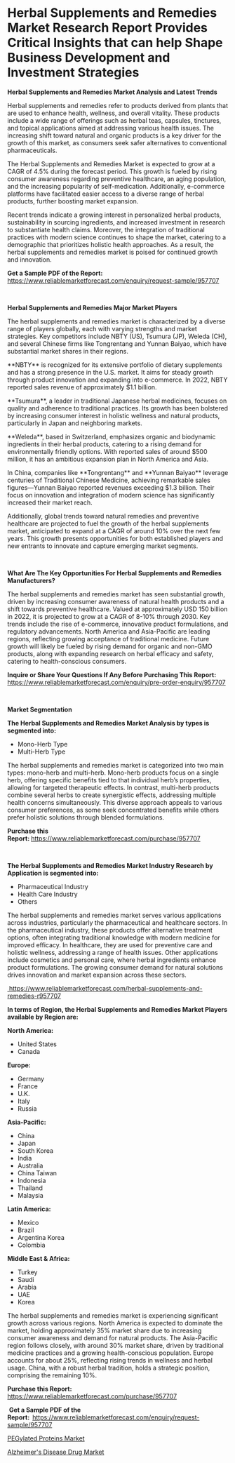 <p><h1>Herbal Supplements and Remedies Market Research Report Provides Critical Insights that can help Shape Business Development and Investment Strategies</h1></p><p><strong>Herbal Supplements and Remedies Market Analysis and Latest Trends</strong></p>
<p><p>Herbal supplements and remedies refer to products derived from plants that are used to enhance health, wellness, and overall vitality. These products include a wide range of offerings such as herbal teas, capsules, tinctures, and topical applications aimed at addressing various health issues. The increasing shift toward natural and organic products is a key driver for the growth of this market, as consumers seek safer alternatives to conventional pharmaceuticals.</p><p>The Herbal Supplements and Remedies Market is expected to grow at a CAGR of 4.5% during the forecast period. This growth is fueled by rising consumer awareness regarding preventive healthcare, an aging population, and the increasing popularity of self-medication. Additionally, e-commerce platforms have facilitated easier access to a diverse range of herbal products, further boosting market expansion. </p><p>Recent trends indicate a growing interest in personalized herbal products, sustainability in sourcing ingredients, and increased investment in research to substantiate health claims. Moreover, the integration of traditional practices with modern science continues to shape the market, catering to a demographic that prioritizes holistic health approaches. As a result, the herbal supplements and remedies market is poised for continued growth and innovation.</p></p>
<p><strong>Get a Sample PDF of the Report:&nbsp;</strong> <a href="https://www.reliablemarketforecast.com/enquiry/request-sample/957707?utm_campaign=1903&utm_medium=2&utm_source=Github&utm_content=ia&utm_term=08032025&utm_id=herbal-supplements-and-remedies">https://www.reliablemarketforecast.com/enquiry/request-sample/957707</a></p>
<p>&nbsp;</p>
<p><strong>Herbal Supplements and Remedies Major Market Players</strong></p>
<p><p>The herbal supplements and remedies market is characterized by a diverse range of players globally, each with varying strengths and market strategies. Key competitors include NBTY (US), Tsumura (JP), Weleda (CH), and several Chinese firms like Tongrentang and Yunnan Baiyao, which have substantial market shares in their regions. </p><p>**NBTY** is recognized for its extensive portfolio of dietary supplements and has a strong presence in the U.S. market. It aims for steady growth through product innovation and expanding into e-commerce. In 2022, NBTY reported sales revenue of approximately $1.1 billion.</p><p>**Tsumura**, a leader in traditional Japanese herbal medicines, focuses on quality and adherence to traditional practices. Its growth has been bolstered by increasing consumer interest in holistic wellness and natural products, particularly in Japan and neighboring markets.</p><p>**Weleda**, based in Switzerland, emphasizes organic and biodynamic ingredients in their herbal products, catering to a rising demand for environmentally friendly options. With reported sales of around $500 million, it has an ambitious expansion plan in North America and Asia.</p><p>In China, companies like **Tongrentang** and **Yunnan Baiyao** leverage centuries of Traditional Chinese Medicine, achieving remarkable sales figures—Yunnan Baiyao reported revenues exceeding $1.3 billion. Their focus on innovation and integration of modern science has significantly increased their market reach.</p><p>Additionally, global trends toward natural remedies and preventive healthcare are projected to fuel the growth of the herbal supplements market, anticipated to expand at a CAGR of around 10% over the next few years. This growth presents opportunities for both established players and new entrants to innovate and capture emerging market segments.</p></p>
<p>&nbsp;</p>
<p><strong>What Are The Key Opportunities For Herbal Supplements and Remedies Manufacturers?</strong></p>
<p><p>The herbal supplements and remedies market has seen substantial growth, driven by increasing consumer awareness of natural health products and a shift towards preventive healthcare. Valued at approximately USD 150 billion in 2022, it is projected to grow at a CAGR of 8-10% through 2030. Key trends include the rise of e-commerce, innovative product formulations, and regulatory advancements. North America and Asia-Pacific are leading regions, reflecting growing acceptance of traditional medicine. Future growth will likely be fueled by rising demand for organic and non-GMO products, along with expanding research on herbal efficacy and safety, catering to health-conscious consumers.</p></p>
<p><strong>Inquire or Share Your Questions If Any Before Purchasing This Report:</strong> <a href="https://www.reliablemarketforecast.com/enquiry/pre-order-enquiry/957707?utm_campaign=1903&utm_medium=2&utm_source=Github&utm_content=ia&utm_term=08032025&utm_id=herbal-supplements-and-remedies">https://www.reliablemarketforecast.com/enquiry/pre-order-enquiry/957707</a></p>
<p>&nbsp;</p>
<p><strong>Market Segmentation</strong></p>
<p><strong>The Herbal Supplements and Remedies Market Analysis by types is segmented into:</strong></p>
<p><ul><li>Mono-Herb Type</li><li>Multi-Herb Type</li></ul></p>
<p><p>The herbal supplements and remedies market is categorized into two main types: mono-herb and multi-herb. Mono-herb products focus on a single herb, offering specific benefits tied to that individual herb’s properties, allowing for targeted therapeutic effects. In contrast, multi-herb products combine several herbs to create synergistic effects, addressing multiple health concerns simultaneously. This diverse approach appeals to various consumer preferences, as some seek concentrated benefits while others prefer holistic solutions through blended formulations.</p></p>
<p><strong>Purchase this Report:&nbsp;</strong><a href="https://www.reliablemarketforecast.com/purchase/957707?utm_campaign=1903&utm_medium=2&utm_source=Github&utm_content=ia&utm_term=08032025&utm_id=herbal-supplements-and-remedies">https://www.reliablemarketforecast.com/purchase/957707</a></p>
<p>&nbsp;</p>
<p><strong>The Herbal Supplements and Remedies Market Industry Research by Application is segmented into:</strong></p>
<p><ul><li>Pharmaceutical Industry</li><li>Health Care Industry</li><li>Others</li></ul></p>
<p><p>The herbal supplements and remedies market serves various applications across industries, particularly the pharmaceutical and healthcare sectors. In the pharmaceutical industry, these products offer alternative treatment options, often integrating traditional knowledge with modern medicine for improved efficacy. In healthcare, they are used for preventive care and holistic wellness, addressing a range of health issues. Other applications include cosmetics and personal care, where herbal ingredients enhance product formulations. The growing consumer demand for natural solutions drives innovation and market expansion across these sectors.</p></p>
<p><a href="https://www.reliablemarketforecast.com/herbal-supplements-and-remedies-r957707?utm_campaign=1903&utm_medium=2&utm_source=Github&utm_content=ia&utm_term=08032025&utm_id=herbal-supplements-and-remedies">&nbsp;https://www.reliablemarketforecast.com/herbal-supplements-and-remedies-r957707</a></p>
<p><strong>In terms of Region, the Herbal Supplements and Remedies Market Players available by Region are:</strong></p>
<p>
    <p> <strong> North America: </strong>
        <ul>
            <li>United States</li>
            <li>Canada</li>
        </ul>
        </p> 
    <p> <strong> Europe: </strong>
        <ul>
            <li>Germany</li>
            <li>France</li>
            <li>U.K.</li>
            <li>Italy</li>
            <li>Russia</li>
        </ul>
        </p> 
    <p> <strong> Asia-Pacific: </strong>
        <ul>
            <li>China</li>
            <li>Japan</li>
            <li>South Korea</li>
            <li>India</li>
            <li>Australia</li>
            <li>China Taiwan</li>
            <li>Indonesia</li>
            <li>Thailand</li>
            <li>Malaysia</li>
        </ul>
        </p> 
    <p> <strong> Latin America: </strong>
        <ul>
            <li>Mexico</li>
            <li>Brazil</li>
            <li>Argentina Korea</li>
            <li>Colombia</li>
        </ul>
        </p> 
    <p> <strong> Middle East & Africa: </strong>
        <ul>
            <li>Turkey</li>
            <li>Saudi</li>
            <li>Arabia</li>
            <li>UAE</li>
            <li>Korea</li>
        </ul>
    </p>
    </p>
<p><p>The herbal supplements and remedies market is experiencing significant growth across various regions. North America is expected to dominate the market, holding approximately 35% market share due to increasing consumer awareness and demand for natural products. The Asia-Pacific region follows closely, with around 30% market share, driven by traditional medicine practices and a growing health-conscious population. Europe accounts for about 25%, reflecting rising trends in wellness and herbal usage. China, with a robust herbal tradition, holds a strategic position, comprising the remaining 10%.</p></p>
<p><strong>Purchase this Report: </strong><a href="https://www.reliablemarketforecast.com/purchase/957707?utm_campaign=1903&utm_medium=2&utm_source=Github&utm_content=ia&utm_term=08032025&utm_id=herbal-supplements-and-remedies">https://www.reliablemarketforecast.com/purchase/957707</a></p>
<p>&nbsp;<strong>Get a Sample PDF of the Report:&nbsp;&nbsp;</strong><a href="https://www.reliablemarketforecast.com/enquiry/request-sample/957707?utm_campaign=1903&utm_medium=2&utm_source=Github&utm_content=ia&utm_term=08032025&utm_id=herbal-supplements-and-remedies">https://www.reliablemarketforecast.com/enquiry/request-sample/957707</a></p>
<p><strong></strong></p>
<p><p><a href="https://github.com/ashepherd82/Market-Research-Report-List-7/blob/main/pegylated-proteins-market.md?utm_campaign=1903&utm_medium=2&utm_source=Github&utm_content=ia&utm_term=08032025&utm_id=herbal-supplements-and-remedies">PEGylated Proteins Market</a></p><p><a href="https://github.com/irfadac/Market-Research-Report-List-5/blob/main/alzheimers-disease-drug-market.md?utm_campaign=1903&utm_medium=2&utm_source=Github&utm_content=ia&utm_term=08032025&utm_id=herbal-supplements-and-remedies">Alzheimer's Disease Drug Market</a></p></p>
